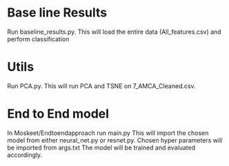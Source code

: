 # Base line Results
Run baseline_results.py. This will load the entire data (All_features.csv) and perform classification

# Utils 
Run PCA.py. This will run PCA and TSNE on 7_AMCA_Cleaned.csv. 

# End to End model 
In Moskeet/Endtoendapproach run main.py 
This will import the chosen model from either neural_net.py or resnet.py. 
Chosen hyper parameters will be imported from args.txt
The model will be trained and evaluated accordingly. 

